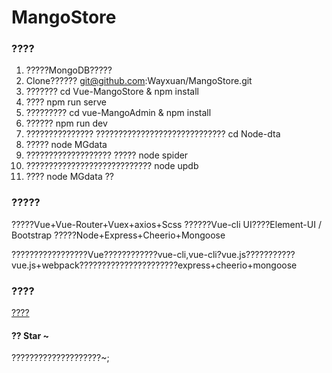 # MangoStore

### ????

1. ?????MongoDB?????
2. Clone?????? git@github.com:Wayxuan/MangoStore.git
3. ??????? cd Vue-MangoStore & npm install
4. ???? npm run serve 
5. ????????? cd vue-MangoAdmin & npm install
6. ?????? npm run dev
7. ??????????????? ????????????????????????????? cd Node-dta
8. ????? node MGdata
9. ??????????????????? ????? node spider
10. ???????????????????????????? node updb
11. ???? node MGdata ??

### ?????
?????Vue+Vue-Router+Vuex+axios+Scss
??????Vue-cli
UI????Element-UI / Bootstrap
?????Node+Express+Cheerio+Mongoose

?????????????????Vue????????????vue-cli,vue-cli?vue.js???????????vue.js+webpack??????????????????????express+cheerio+mongoose

### ????

[????](https://www.bilibili.com/video/av81479550)

#### ?? Star ~ 
????????????????????~;
